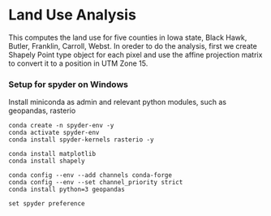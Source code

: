 # Land Use Analysis
This computes the land use for five counties in Iowa state, Black Hawk, Butler, Franklin, Carroll, Webst. In oreder to do the analysis, first we create Shapely Point type object for each pixel and use the affine projection matrix to convert it to a position in UTM Zone 15. 

### Setup for spyder on Windows
Install miniconda as admin and relevant python modules, such as geopandas, rasterio
```
conda create -n spyder-env -y
conda activate spyder-env
conda install spyder-kernels rasterio -y 

conda install matplotlib
conda install shapely

conda config --env --add channels conda-forge
conda config --env --set channel_priority strict
conda install python=3 geopandas

set spyder preference
```
